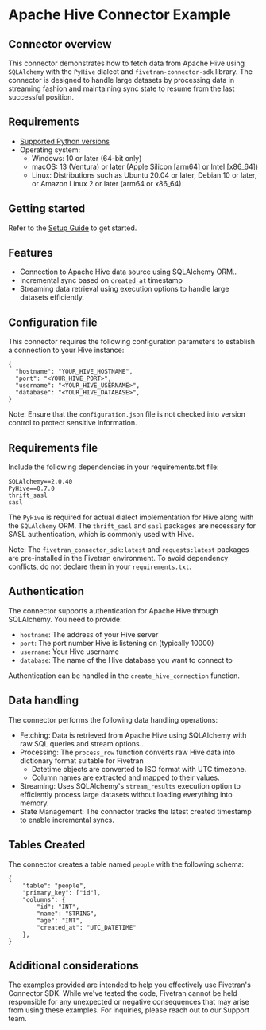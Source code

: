 # Apache Hive Connector Example

## Connector overview

This connector demonstrates how to fetch data from Apache Hive using `SQLAlchemy` with the `PyHive` dialect and `fivetran-connector-sdk` library. The connector is designed to handle large datasets by processing data in streaming fashion and maintaining sync state to resume from the last successful position.

## Requirements

* [Supported Python versions](https://github.com/fivetran/fivetran_connector_sdk/blob/main/README.md#requirements)   
* Operating system:
  * Windows: 10 or later (64-bit only)
  * macOS: 13 (Ventura) or later (Apple Silicon [arm64] or Intel [x86_64])
  * Linux: Distributions such as Ubuntu 20.04 or later, Debian 10 or later, or Amazon Linux 2 or later (arm64 or x86_64)

## Getting started

Refer to the [Setup Guide](https://fivetran.com/docs/connectors/connector-sdk/setup-guide) to get started.

## Features

- Connection to Apache Hive data source using SQLAlchemy ORM..
- Incremental sync based on `created_at` timestamp
- Streaming data retrieval using execution options to handle large datasets efficiently.

## Configuration file

This connector requires the following configuration parameters to establish a connection to your Hive instance:

```
{
  "hostname": "YOUR_HIVE_HOSTNAME",
  "port": "<YOUR_HIVE_PORT>",
  "username": "<YOUR_HIVE_USERNAME>",
  "database": "<YOUR_HIVE_DATABASE>",
}
```

Note: Ensure that the `configuration.json` file is not checked into version control to protect sensitive information.

## Requirements file

Include the following dependencies in your requirements.txt file:

```
SQLAlchemy==2.0.40
PyHive==0.7.0
thrift_sasl
sasl
```
The `PyHive` is required for actual dialect implementation for Hive along with the `SQLAlchemy` ORM. The `thrift_sasl` and `sasl` packages are necessary for SASL authentication, which is commonly used with Hive.

Note: The `fivetran_connector_sdk:latest` and `requests:latest` packages are pre-installed in the Fivetran environment. To avoid dependency conflicts, do not declare them in your `requirements.txt`.

## Authentication

The connector supports authentication for Apache Hive through SQLAlchemy. You need to provide:  
- `hostname`: The address of your Hive server
- `port`: The port number Hive is listening on (typically 10000)
- `username`: Your Hive username
- `database`: The name of the Hive database you want to connect to

Authentication can be handled in the `create_hive_connection` function.

## Data handling

The connector performs the following data handling operations:  
- Fetching: Data is retrieved from Apache Hive using SQLAlchemy with raw SQL queries and stream options..
- Processing: The `process_row` function converts raw Hive data into dictionary format suitable for Fivetran 
  - Datetime objects are converted to ISO format with UTC timezone.
  - Column names are extracted and mapped to their values.
- Streaming: Uses SQLAlchemy's `stream_results` execution option to efficiently process large datasets without loading everything into memory.
- State Management: The connector tracks the latest created timestamp to enable incremental syncs.

## Tables Created

The connector creates a table named `people` with the following schema:

```
{
    "table": "people",
    "primary_key": ["id"],
    "columns": {
        "id": "INT",
        "name": "STRING",
        "age": "INT",
        "created_at": "UTC_DATETIME"
    },
}
```

## Additional considerations

The examples provided are intended to help you effectively use Fivetran's Connector SDK. While we've tested the code, Fivetran cannot be held responsible for any unexpected or negative consequences that may arise from using these examples. For inquiries, please reach out to our Support team.
